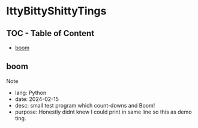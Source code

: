 # IttyBittyShittyTings

## TOC - Table of Content
- [boom](boom)

## boom
> [!NOTE]
> - lang: Python
> - date: 2024-02-15
> - desc: small test program which count-downs and Boom!
> - purpose: Honestly didnt knew I could print in same line so this as demo ting.


